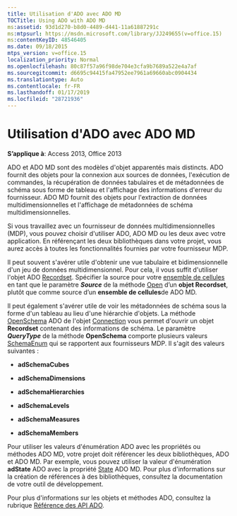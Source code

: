 ```yaml
---
title: Utilisation d'ADO avec ADO MD
TOCTitle: Using ADO with ADO MD
ms:assetid: 93d1d270-b8d0-4489-d441-11a61887291c
ms:mtpsurl: https://msdn.microsoft.com/library/JJ249655(v=office.15)
ms:contentKeyID: 48546405
ms.date: 09/18/2015
mtps_version: v=office.15
localization_priority: Normal
ms.openlocfilehash: 80c87f57a96f98de704e3cfa9b7689a522e4a7af
ms.sourcegitcommit: d6695c94415fa47952ee7961a69660abc0904434
ms.translationtype: Auto
ms.contentlocale: fr-FR
ms.lasthandoff: 01/17/2019
ms.locfileid: "28721936"
---
```

# <a name="using-ado-with-ado-md"></a>Utilisation d'ADO avec ADO MD


**S’applique à**: Access 2013, Office 2013

ADO et ADO MD sont des modèles d'objet apparentés mais distincts. ADO fournit des objets pour la connexion aux sources de données, l'exécution de commandes, la récupération de données tabulaires et de métadonnées de schéma sous forme de tableau et l'affichage des informations d'erreur du fournisseur. ADO MD fournit des objets pour l'extraction de données multidimensionnelles et l'affichage de métadonnées de schéma multidimensionnelles.

Si vous travaillez avec un fournisseur de données multidimensionnelles (MDP), vous pouvez choisir d'utiliser ADO, ADO MD ou les deux avec votre application. En référençant les deux bibliothèques dans votre projet, vous aurez accès à toutes les fonctionnalités fournies par votre fournisseur MDP.

Il peut souvent s'avérer utile d'obtenir une vue tabulaire et bidimensionnelle d'un jeu de données multidimensionnel. Pour cela, il vous suffit d'utiliser l'objet ADO [Recordset](recordset-object-ado.md). Spécifier la source pour votre [ensemble de cellules](cellset-object-ado-md.md) en tant que le paramètre ***Source*** de la méthode [Open](open-method-ado-recordset.md) d’un **objet Recordset**, plutôt que comme source d’un **ensemble de cellules**de ADO MD.

Il peut également s'avérer utile de voir les métadonnées de schéma sous la forme d'un tableau au lieu d'une hiérarchie d'objets. La méthode [OpenSchema](openschema-method-ado.md) ADO de l'objet [Connection](connection-object-ado.md) vous permet d'ouvrir un objet **Recordset** contenant des informations de schéma. Le paramètre ***QueryType*** de la méthode **OpenSchema** comporte plusieurs valeurs [SchemaEnum](schemaenum.md) qui se rapportent aux fournisseurs MDP. Il s'agit des valeurs suivantes :

  - **adSchemaCubes**

  - **adSchemaDimensions**

  - **adSchemaHierarchies**

  - **adSchemaLevels**

  - **adSchemaMeasures**

  - **adSchemaMembers**

Pour utiliser les valeurs d'énumération ADO avec les propriétés ou méthodes ADO MD, votre projet doit référencer les deux bibliothèques, ADO et ADO MD. Par exemple, vous pouvez utiliser la valeur d'énumération **adState** ADO avec la propriété [State](state-property-ado-md.md) ADO MD. Pour plus d'informations sur la création de références à des bibliothèques, consultez la documentation de votre outil de développement.

Pour plus d'informations sur les objets et méthodes ADO, consultez la rubrique [Référence des API ADO](ado-api-reference.md).

